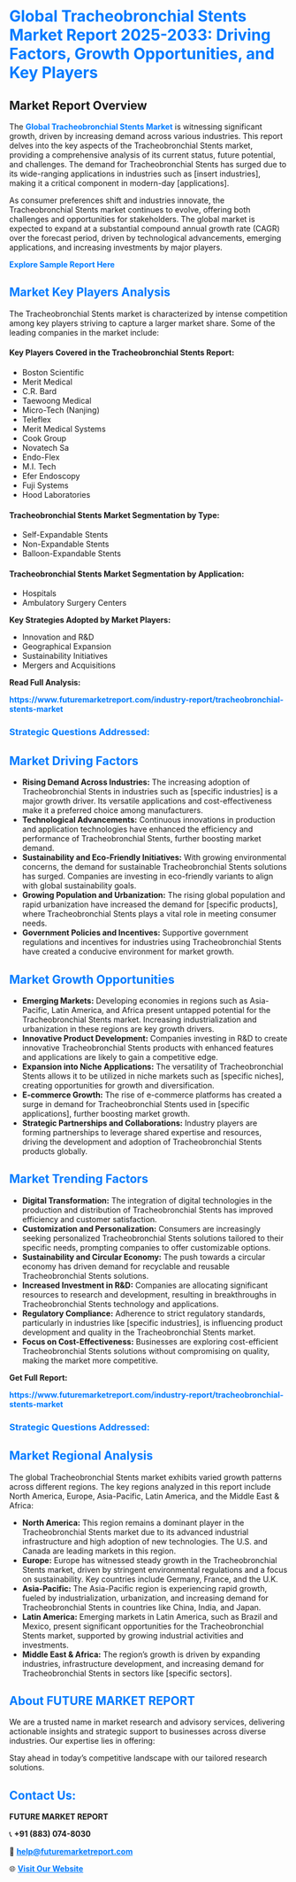<h1 style="color: #007BFF;">Global Tracheobronchial Stents Market Report 2025-2033: Driving Factors, Growth Opportunities, and Key Players</h1>

<section id="overview">
<h2>Market Report Overview</h2>
<p>The <a href="https://www.futuremarketreport.com/industry-report/tracheobronchial-stents-market" style="color: #007BFF; text-decoration: none;"><strong>Global Tracheobronchial Stents Market</strong></a> is witnessing significant growth, driven by increasing demand across various industries. This report delves into the key aspects of the Tracheobronchial Stents market, providing a comprehensive analysis of its current status, future potential, and challenges. The demand for Tracheobronchial Stents has surged due to its wide-ranging applications in industries such as [insert industries], making it a critical component in modern-day [applications].</p>
<p>As consumer preferences shift and industries innovate, the Tracheobronchial Stents market continues to evolve, offering both challenges and opportunities for stakeholders. The global market is expected to expand at a substantial compound annual growth rate (CAGR) over the forecast period, driven by technological advancements, emerging applications, and increasing investments by major players.</p>
</section>

<section id="overview">
<p><a href="https://www.futuremarketreport.com/request-sample/reportId=59895" style="color: #007BFF; text-decoration: none;"><strong>Explore Sample Report Here</strong></a></p>
</section>

<section id="key-players">
<h2 style="color: #007BFF;">Market Key Players Analysis</h2>
<p>The Tracheobronchial Stents market is characterized by intense competition among key players striving to capture a larger market share. Some of the leading companies in the market include:</p>
<h4>Key Players Covered in the Tracheobronchial Stents Report:</h4>
<ul><li>Boston Scientific</li><li>Merit Medical</li><li>C.R. Bard</li><li>Taewoong Medical</li><li>Micro-Tech (Nanjing)</li><li>Teleflex</li><li>Merit Medical Systems</li><li>Cook Group</li><li>Novatech Sa</li><li>Endo-Flex</li><li>M.I. Tech</li><li>Efer Endoscopy</li><li>Fuji Systems</li><li>Hood Laboratories</li></ul>
<h4>Tracheobronchial Stents Market Segmentation by Type:</h4>
<ul><li>Self-Expandable Stents</li><li>Non-Expandable Stents</li><li>Balloon-Expandable Stents</li></ul>

<h4>Tracheobronchial Stents Market Segmentation by Application:</h4>
<ul><li>Hospitals</li><li>Ambulatory Surgery Centers</li></ul>
<p><strong>Key Strategies Adopted by Market Players:</strong></p>
<ul>
<li>Innovation and R&D</li>
<li>Geographical Expansion</li>
<li>Sustainability Initiatives</li>
<li>Mergers and Acquisitions</li>
</ul>
</section>

<section>
<p><strong>Read Full Analysis: </strong></p><a href="https://www.futuremarketreport.com/industry-report/tracheobronchial-stents-market" style="color: #007BFF; text-decoration: none;"><strong>https://www.futuremarketreport.com/industry-report/tracheobronchial-stents-market</strong></a>
<h3 style="color: #007BFF;">Strategic Questions Addressed:</h3>
</section>

<section id="driving-factors">
<h2 style="color: #007BFF;">Market Driving Factors</h2>
<ul>
<li><strong>Rising Demand Across Industries:</strong> The increasing adoption of Tracheobronchial Stents in industries such as [specific industries] is a major growth driver. Its versatile applications and cost-effectiveness make it a preferred choice among manufacturers.</li>
<li><strong>Technological Advancements:</strong> Continuous innovations in production and application technologies have enhanced the efficiency and performance of Tracheobronchial Stents, further boosting market demand.</li>
<li><strong>Sustainability and Eco-Friendly Initiatives:</strong> With growing environmental concerns, the demand for sustainable Tracheobronchial Stents solutions has surged. Companies are investing in eco-friendly variants to align with global sustainability goals.</li>
<li><strong>Growing Population and Urbanization:</strong> The rising global population and rapid urbanization have increased the demand for [specific products], where Tracheobronchial Stents plays a vital role in meeting consumer needs.</li>
<li><strong>Government Policies and Incentives:</strong> Supportive government regulations and incentives for industries using Tracheobronchial Stents have created a conducive environment for market growth.</li>
</ul>
</section>

<section id="growth-opportunities">
<h2 style="color: #007BFF;">Market Growth Opportunities</h2>
<ul>
<li><strong>Emerging Markets:</strong> Developing economies in regions such as Asia-Pacific, Latin America, and Africa present untapped potential for the Tracheobronchial Stents market. Increasing industrialization and urbanization in these regions are key growth drivers.</li>
<li><strong>Innovative Product Development:</strong> Companies investing in R&D to create innovative Tracheobronchial Stents products with enhanced features and applications are likely to gain a competitive edge.</li>
<li><strong>Expansion into Niche Applications:</strong> The versatility of Tracheobronchial Stents allows it to be utilized in niche markets such as [specific niches], creating opportunities for growth and diversification.</li>
<li><strong>E-commerce Growth:</strong> The rise of e-commerce platforms has created a surge in demand for Tracheobronchial Stents used in [specific applications], further boosting market growth.</li>
<li><strong>Strategic Partnerships and Collaborations:</strong> Industry players are forming partnerships to leverage shared expertise and resources, driving the development and adoption of Tracheobronchial Stents products globally.</li>
</ul>
</section>

<section id="trending-factors">
<h2 style="color: #007BFF;">Market Trending Factors</h2>
<ul>
<li><strong>Digital Transformation:</strong> The integration of digital technologies in the production and distribution of Tracheobronchial Stents has improved efficiency and customer satisfaction.</li>
<li><strong>Customization and Personalization:</strong> Consumers are increasingly seeking personalized Tracheobronchial Stents solutions tailored to their specific needs, prompting companies to offer customizable options.</li>
<li><strong>Sustainability and Circular Economy:</strong> The push towards a circular economy has driven demand for recyclable and reusable Tracheobronchial Stents solutions.</li>
<li><strong>Increased Investment in R&D:</strong> Companies are allocating significant resources to research and development, resulting in breakthroughs in Tracheobronchial Stents technology and applications.</li>
<li><strong>Regulatory Compliance:</strong> Adherence to strict regulatory standards, particularly in industries like [specific industries], is influencing product development and quality in the Tracheobronchial Stents market.</li>
<li><strong>Focus on Cost-Effectiveness:</strong> Businesses are exploring cost-efficient Tracheobronchial Stents solutions without compromising on quality, making the market more competitive.</li>
</ul>
</section>

<section>
<p><strong>Get Full Report: </strong></p><a href="https://www.futuremarketreport.com/industry-report/tracheobronchial-stents-market" style="color: #007BFF; text-decoration: none;"><strong>https://www.futuremarketreport.com/industry-report/tracheobronchial-stents-market</strong></a>
<h3 style="color: #007BFF;">Strategic Questions Addressed:</h3>
</section>


<section id="regional-analysis">
<h2 style="color: #007BFF;">Market Regional Analysis</h2>
<p>The global Tracheobronchial Stents market exhibits varied growth patterns across different regions. The key regions analyzed in this report include North America, Europe, Asia-Pacific, Latin America, and the Middle East & Africa:</p>
<ul>
<li><strong>North America:</strong> This region remains a dominant player in the Tracheobronchial Stents market due to its advanced industrial infrastructure and high adoption of new technologies. The U.S. and Canada are leading markets in this region.</li>
<li><strong>Europe:</strong> Europe has witnessed steady growth in the Tracheobronchial Stents market, driven by stringent environmental regulations and a focus on sustainability. Key countries include Germany, France, and the U.K.</li>
<li><strong>Asia-Pacific:</strong> The Asia-Pacific region is experiencing rapid growth, fueled by industrialization, urbanization, and increasing demand for Tracheobronchial Stents in countries like China, India, and Japan.</li>
<li><strong>Latin America:</strong> Emerging markets in Latin America, such as Brazil and Mexico, present significant opportunities for the Tracheobronchial Stents market, supported by growing industrial activities and investments.</li>
<li><strong>Middle East & Africa:</strong> The region’s growth is driven by expanding industries, infrastructure development, and increasing demand for Tracheobronchial Stents in sectors like [specific sectors].</li>
</ul>
</section>

<footer>
<h2 style="color: #007BFF;">About FUTURE MARKET REPORT</h2>
<p>We are a trusted name in market research and advisory services, delivering actionable insights and strategic support to businesses across diverse industries. Our expertise lies in offering:</p>

<p>Stay ahead in today’s competitive landscape with our tailored research solutions.</p>

<h2 style="color: #007BFF;">Contact Us:</h2>
<p><strong>FUTURE MARKET REPORT</strong></p>
<p>📞 <strong>+91 (883) 074-8030</strong></p>
<p>📧 <strong><a href="mailto:help@futuremarketreport.com" style="color: #007BFF;">help@futuremarketreport.com</a></strong></p>
<p>🌐 <strong><a href="https://www.futuremarketreport.com/" style="color: #007BFF;">Visit Our Website</a></strong></p>
</footer>